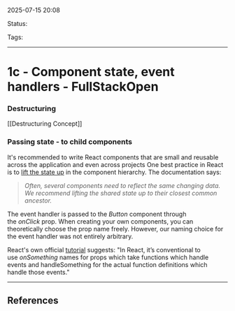
2025-07-15 20:08

Status:

Tags:

---
# 1c - Component state, event handlers - FullStackOpen

### Destructuring
[[Destructuring Concept]]

### Passing state - to child components
It's recommended to write React components that are small and reusable across the application and even across projects
One best practice in React is to [lift the state up](https://react.dev/learn/sharing-state-between-components) in the component hierarchy. The documentation says:

> _Often, several components need to reflect the same changing data. We recommend lifting the shared state up to their closest common ancestor._

The event handler is passed to the _Button_ component through the _onClick_ prop. When creating your own components, you can theoretically choose the prop name freely. However, our naming choice for the event handler was not entirely arbitrary.

React's own official [tutorial](https://react.dev/learn/tutorial-tic-tac-toe) suggests: "In React, it’s conventional to use _onSomething_ names for props which take functions which handle events and handleSomething for the actual function definitions which handle those events."






---
## References
